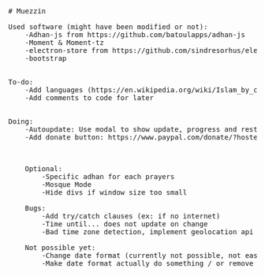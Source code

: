 <pre>

# Muezzin

Used software (might have been modified or not):
    -Adhan-js from https://github.com/batoulapps/adhan-js
    -Moment & Moment-tz
    -electron-store from https://github.com/sindresorhus/electron-store
    -bootstrap


To-do:
    -Add languages (https://en.wikipedia.org/wiki/Islam_by_country)
    -Add comments to code for later
    
    
Doing: 
    -Autoupdate: Use modal to show update, progress and restart
    -Add donate button: https://www.paypal.com/donate/?hosted_button_id=DQFLG3KTZ9WU4



    Optional:
        -Specific adhan for each prayers
        -Mosque Mode
        -Hide divs if window size too small

    Bugs:
        -Add try/catch clauses (ex: if no internet)
        -Time until... does not update on change
        -Bad time zone detection, implement geolocation api

    Not possible yet:
        -Change date format (currently not possible, not easy at least)
        -Make date format actually do something / or remove

</pre>